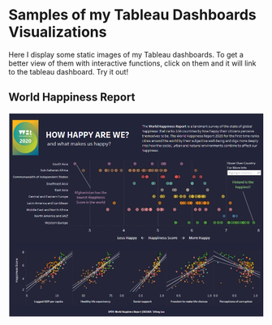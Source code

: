 # Samples of my Tableau Dashboards Visualizations

Here I display some static images of my Tableau dashboards. To get a better view of them with interactive functions, click on them and it will link to the tableau dashboard. Try it out!

## World Happiness Report
[![](/images/World_Happiness_Report.png)](https://public.tableau.com/profile/teyang.lau#!/vizhome/HowHappyAreWe_15897258564380/Dashboard1)
